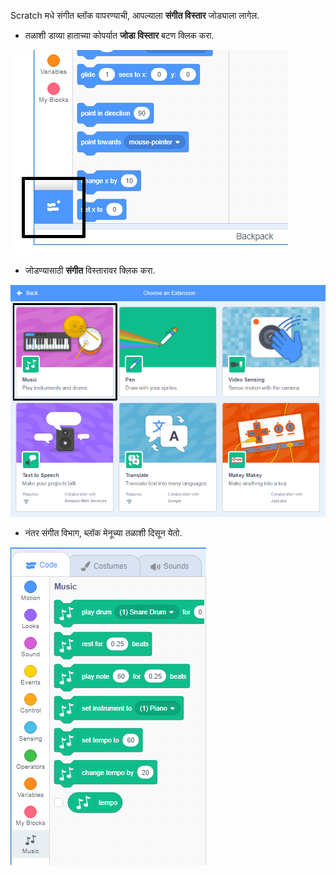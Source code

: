 Scratch मधे संगीत ब्लॉक वापरण्याची, आपल्याला **संगीत विस्तार** जोड्याला लागेल.

+ तळाशी डाव्या हाताच्या कोपर्यात **जोडा विस्तार** बटण क्लिक करा.

![हायलाइट केलेले विस्तार बटण जोडा](images/add-extension-annotated.png)

+ जोडण्यासाठी **संगीत** विस्तारावर क्लिक करा.

![कलम विस्तार हायलाइट](images/click-music-annotated.png)

+ नंतर संगीत विभाग, ब्लॉक मेनूच्या तळाशी दिसून येतो.

![पेन विस्तार ब्लॉक](images/music-extension-blocks.png)

